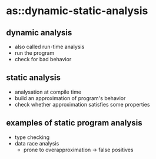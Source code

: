 # as::dynamic-static-analysis

## dynamic analysis

- also called run-time analysis
- run the program
- check for bad behavior

## static analysis

- analysation at compile time
- build an approximation of program's behavior
- check whether approximation satisfies some properties

## examples of static program analysis

- type checking
- data race analysis
  - prone to overapproximation -> false positives

